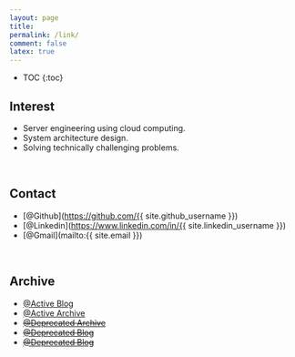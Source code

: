 ```yaml
---
layout: page
title:
permalink: /link/
comment: false
latex: true
---
```

* TOC
{:toc}

## Interest

- Server engineering using cloud computing.
- System architecture design.
- Solving technically challenging problems.

<br>

## Contact

- [@Github](https://github.com/{{ site.github_username }})
- [@Linkedin](https://www.linkedin.com/in/{{ site.linkedin_username }})
- [@Gmail](mailto:{{ site.email }})

<br>

## Archive

- [@Active Blog](https://dgpr.me)
- [@Active Archive](https://dgpr.notion.site/Archive-a0a8b9caa9cb46968f1d3f6963a1ede9)
- [~~@Deprecated Archive~~](https://docs.dgpr.me)
- [~~@Deprecated Blog~~](https://velog.io/@dragonappear)
- [~~@Deprecated Blog~~](https://velog.io/@yyong3519)
